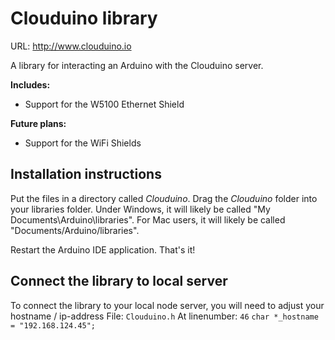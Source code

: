 # Clouduino library
URL: http://www.clouduino.io

A library for interacting an Arduino with the Clouduino server.

**Includes:**
- Support for the W5100 Ethernet Shield

**Future plans:**
- Support for the WiFi Shields

## Installation instructions
Put the files in a directory called _Clouduino_. Drag the _Clouduino_ folder into your libraries folder. Under Windows, it will likely be called "My Documents\Arduino\libraries". For Mac users, it will likely be called "Documents/Arduino/libraries".

Restart the Arduino IDE application. That's it!

## Connect the library to local server
To connect the library to your local node server, you will need to adjust your hostname / ip-address
File: `Clouduino.h`
At linenumber: `46`
`char *_hostname = "192.168.124.45";`
